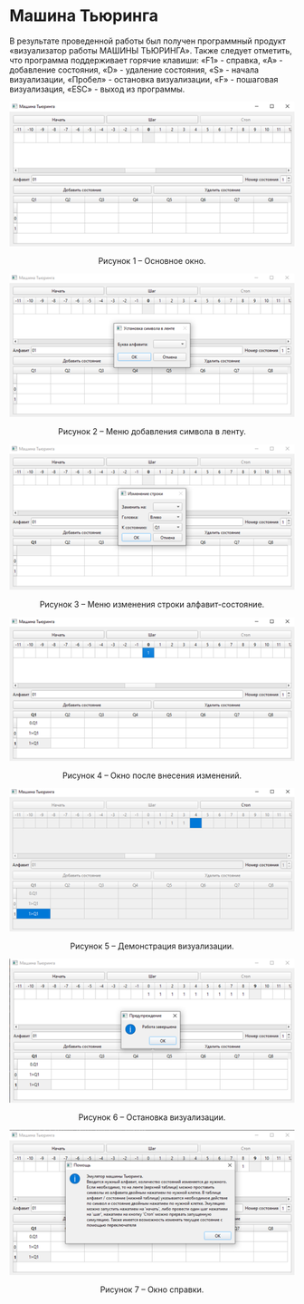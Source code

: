# Машина Тьюринга

В результате проведенной работы был получен программный продукт «визуализатор работы МАШИНЫ ТЬЮРИНГА». Также следует отметить, что программа поддерживает горячие клавиши: «F1» - справка, «A» - добавление состояния, «D» - удаление состояния, «S» - начала визуализации, «Пробел» - остановка визуализации, «F» - пошаговая визуализация, «ESC» - выход из программы. 

<div align="center">

![Рисунок 1](https://github.com/voltara13/turingMachine/blob/master/img/1.png)

Рисунок 1 – Основное окно.

![Рисунок 2](https://github.com/voltara13/turingMachine/blob/master/img/2.png)

Рисунок 2 – Меню добавления символа в ленту.

![Рисунок 3](https://github.com/voltara13/turingMachine/blob/master/img/3.png) 

Рисунок 3 – Меню изменения строки алфавит-состояние.

![Рисунок 4](https://github.com/voltara13/turingMachine/blob/master/img/4.png)

Рисунок 4 – Окно после внесения изменений.

![Рисунок 5](https://github.com/voltara13/turingMachine/blob/master/img/5.png) 

Рисунок 5 – Демонстрация визуализации.

![Рисунок 6](https://github.com/voltara13/turingMachine/blob/master/img/6.png)

Рисунок 6 – Остановка визуализации.
 
![Рисунок 7](https://github.com/voltara13/turingMachine/blob/master/img/7.png)

Рисунок 7 – Окно справки.
 
</div>
